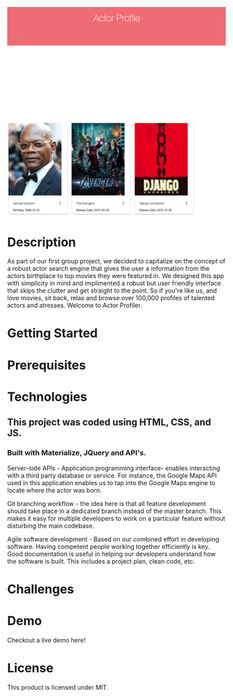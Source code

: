 ![screenshot](actor1.png)
![screenshot](actor2.png)

# Description
As part of our first group project, we decided to capitalize on the concept of a robust actor search engine that gives the user a information from the actors birthplace to top movies they were featured in. We designed this app with simplicity in mind and implimented a robust but user friendly interface that skips the clutter and get straight to the point. So if you're like us, and love movies, sit back, relax and browse over 100,000 profiles of talented actors and atresses. Welcome to Actor Profiler.

# Getting Started
# Prerequisites

#  Technologies
## This project was coded using HTML, CSS, and JS.
### Built with Materialize, JQuery and API's.
Server-side APIs - Application programming interface- enables interacting with a third party database or service. For instance, the Google Maps API used in this application enables us to tap into the Google Maps engine to locate where the actor was born.

Git branching workflow - the idea here is that all feature development should take place in a dedicated branch instead of the master branch. This makes it easy for multiple developers to work on a particular feature without disturbing the main codebase.

Agile software development - Based on our combined effort in developing software. Having competent people working together efficiently is key. Good documentation is useful in helping our developers understand how the software is built. This includes a project plan, clean code, etc.


# Challenges


# Demo
Checkout a live demo here!



# License
This product is licensed under MIT.

